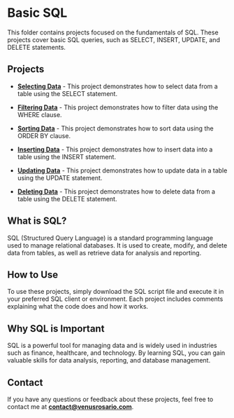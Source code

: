 # Basic SQL

This folder contains projects focused on the fundamentals of SQL. These projects cover basic SQL queries, such as SELECT, INSERT, UPDATE, and DELETE statements.

## Projects

- **[Selecting Data](/Basic%20SQL/selecting-data.sql)** - This project demonstrates how to select data from a table using the SELECT statement.

- **[Filtering Data](/Basic%20SQL/filtering-data.sql)** - This project demonstrates how to filter data using the WHERE clause.

- **[Sorting Data](/Basic%20SQL/sorting-data.sql)** - This project demonstrates how to sort data using the ORDER BY clause.

- **[Inserting Data](/Basic%20SQL/inserting-data.sql)** - This project demonstrates how to insert data into a table using the INSERT statement.

- **[Updating Data](/Basic%20SQL/updating-data.sql)** - This project demonstrates how to update data in a table using the UPDATE statement.

- **[Deleting Data](/Basic%20SQL/deleting-data.sql)** - This project demonstrates how to delete data from a table using the DELETE statement.

## What is SQL?

SQL (Structured Query Language) is a standard programming language used to manage relational databases. It is used to create, modify, and delete data from tables, as well as retrieve data for analysis and reporting.

## How to Use

To use these projects, simply download the SQL script file and execute it in your preferred SQL client or environment. Each project includes comments explaining what the code does and how it works.

## Why SQL is Important

SQL is a powerful tool for managing data and is widely used in industries such as finance, healthcare, and technology. By learning SQL, you can gain valuable skills for data analysis, reporting, and database management.

## Contact

If you have any questions or feedback about these projects, feel free to contact me at **contact@venusrosario.com**.


